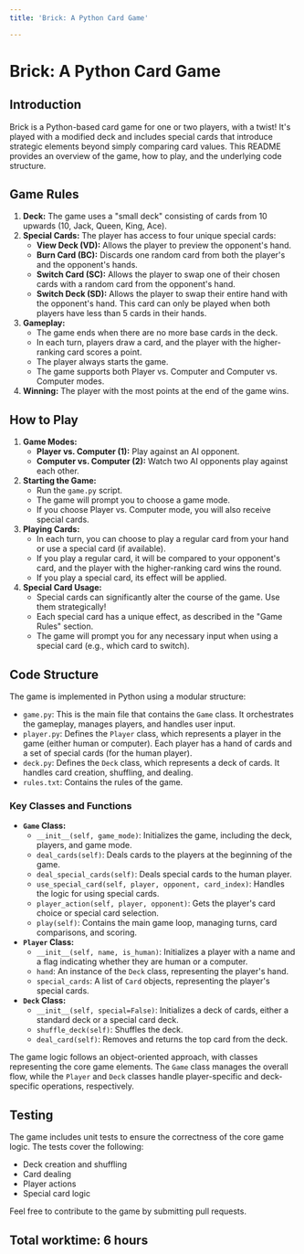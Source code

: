 ```yaml
---
title: 'Brick: A Python Card Game'

---
```


# Brick: A Python Card Game

## Introduction

Brick is a Python-based card game for one or two players, with a twist! It's played with a modified deck and includes special cards that introduce strategic elements beyond simply comparing card values. This README provides an overview of the game, how to play, and the underlying code structure.

## Game Rules

1.  **Deck:** The game uses a "small deck" consisting of cards from 10 upwards (10, Jack, Queen, King, Ace).
2.  **Special Cards:** The player has access to four unique special cards:
    * **View Deck (VD):** Allows the player to preview the opponent's hand.
    * **Burn Card (BC):** Discards one random card from both the player's and the opponent's hands.
    * **Switch Card (SC):** Allows the player to swap one of their chosen cards with a random card from the opponent's hand.
    * **Switch Deck (SD):** Allows the player to swap their entire hand with the opponent's hand. This card can only be played when both players have less than 5 cards in their hands.
3.  **Gameplay:**
    * The game ends when there are no more base cards in the deck.
    * In each turn, players draw a card, and the player with the higher-ranking card scores a point.
    * The player always starts the game.
    * The game supports both Player vs. Computer and Computer vs. Computer modes.
4. **Winning:** The player with the most points at the end of the game wins.

## How to Play

1.  **Game Modes:**
    * **Player vs. Computer (1):** Play against an AI opponent.
    * **Computer vs. Computer (2):** Watch two AI opponents play against each other.
2.  **Starting the Game:**
    * Run the `game.py` script.
    * The game will prompt you to choose a game mode.
    * If you choose Player vs. Computer mode, you will also receive special cards.
3.  **Playing Cards:**
    * In each turn, you can choose to play a regular card from your hand or use a special card (if available).
    * If you play a regular card, it will be compared to your opponent's card, and the player with the higher-ranking card wins the round.
    * If you play a special card, its effect will be applied.
4.  **Special Card Usage:**
    * Special cards can significantly alter the course of the game. Use them strategically!
    * Each special card has a unique effect, as described in the "Game Rules" section.
    * The game will prompt you for any necessary input when using a special card (e.g., which card to switch).

## Code Structure

The game is implemented in Python using a modular structure:

* `game.py`: This is the main file that contains the `Game` class. It orchestrates the gameplay, manages players, and handles user input.
* `player.py`: Defines the `Player` class, which represents a player in the game (either human or computer). Each player has a hand of cards and a set of special cards (for the human player).
* `deck.py`: Defines the `Deck` class, which represents a deck of cards. It handles card creation, shuffling, and dealing.
* `rules.txt`: Contains the rules of the game.

### Key Classes and Functions

* **`Game` Class:**
    * `__init__(self, game_mode)`: Initializes the game, including the deck, players, and game mode.
    * `deal_cards(self)`: Deals cards to the players at the beginning of the game.
    * `deal_special_cards(self)`: Deals special cards to the human player.
    * `use_special_card(self, player, opponent, card_index)`: Handles the logic for using special cards.
    * `player_action(self, player, opponent)`: Gets the player's card choice or special card selection.
    * `play(self)`: Contains the main game loop, managing turns, card comparisons, and scoring.
* **`Player` Class:**
    * `__init__(self, name, is_human)`: Initializes a player with a name and a flag indicating whether they are human or a computer.
    * `hand`: An instance of the `Deck` class, representing the player's hand.
    * `special_cards`: A list of `Card` objects, representing the player's special cards.
* **`Deck` Class:**
    * `__init__(self, special=False)`: Initializes a deck of cards, either a standard deck or a special card deck.
    * `shuffle_deck(self)`: Shuffles the deck.
    * `deal_card(self)`: Removes and returns the top card from the deck.

The game logic follows an object-oriented approach, with classes representing the core game elements. The `Game` class manages the overall flow, while the `Player` and `Deck` classes handle player-specific and deck-specific operations, respectively.

## Testing

The game includes unit tests to ensure the correctness of the core game logic. The tests cover the following:
* Deck creation and shuffling
* Card dealing
* Player actions
* Special card logic

Feel free to contribute to the game by submitting pull requests.


## Total worktime: 6 hours

